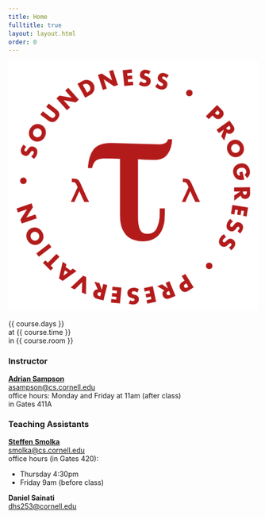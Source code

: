 ```yaml
---
title: Home
fulltitle: true
layout: layout.html
order: 0
---
```

<img class="logo" src="img/logo.png"
    alt="PROGRESS • PRESERVATION • SOUNDNESS">

{{ course.days }}  
at {{ course.time }}  
in {{ course.room }}

### Instructor

[**Adrian Sampson**][adrian]  
<asampson@cs.cornell.edu>  
office hours: Monday and Friday at 11am (after class)  
in Gates 411A

### Teaching Assistants

[**Steffen Smolka**][steffen]  
<smolka@cs.cornell.edu>  
office hours (in Gates 420):
* Thursday 4:30pm
* Friday 9am (before class)

**Daniel Sainati**  
<dhs253@cornell.edu>

[adrian]: http://www.cs.cornell.edu/~asampson/
[steffen]: http://www.cs.cornell.edu/~smolka/
